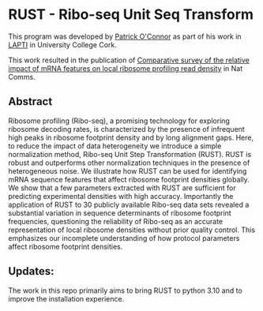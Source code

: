 # RUST - Ribo-seq Unit Seq Transform 

This program was developed by [Patrick O'Connor](https://pubmed.ncbi.nlm.nih.gov/?term=%22O%E2%80%99Connor+PBF%22%5BAuthor%5D) as part of his work in [LAPTI](http://lapti.ucc.ie) in University College Cork. 

This work resulted in the publication of [Comparative survey of the relative impact of mRNA features on local ribosome profiling read density](https://doi.org/10.1038/ncomms12915) in Nat Comms. 

## Abstract 
Ribosome profiling (Ribo-seq), a promising technology for exploring ribosome decoding rates, is characterized by the presence of infrequent high peaks in ribosome footprint density and by long alignment gaps. Here, to reduce the impact of data heterogeneity we introduce a simple normalization method, Ribo-seq Unit Step Transformation (RUST). RUST is robust and outperforms other normalization techniques in the presence of heterogeneous noise. We illustrate how RUST can be used for identifying mRNA sequence features that affect ribosome footprint densities globally. We show that a few parameters extracted with RUST are sufficient for predicting experimental densities with high accuracy. Importantly the application of RUST to 30 publicly available Ribo-seq data sets revealed a substantial variation in sequence determinants of ribosome footprint frequencies, questioning the reliability of Ribo-seq as an accurate representation of local ribosome densities without prior quality control. This emphasizes our incomplete understanding of how protocol parameters affect ribosome footprint densities.

## Updates:
The work in this repo primarily aims to bring RUST to python 3.10 and to improve the installation experience. 